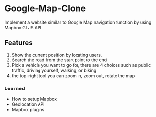 # Google-Map-Clone
Implement a website similar to Google Map navigation function by using Mapbox GLJS API
## Features
1. Show the current position by locating users.
2. Search the road from the start point to the end
3. Pick a vehicle you want to go for, there are 4 choices such as public traffic, driving yourself, walking, or biking
4. the top-right tool you can zoom in, zoom out, rotate the map

### Learned
* How to setup Mapbox
* Geolocation API
* Mapbox plugins

